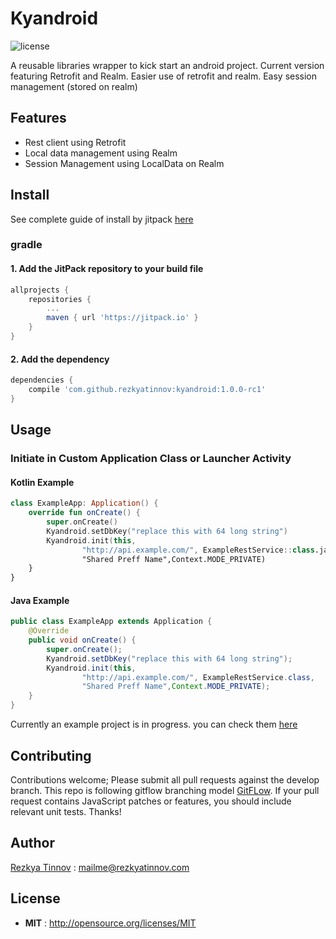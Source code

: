 # Kyandroid

![license](https://img.shields.io/npm/l/node-readme.svg)

A reusable libraries wrapper to kick start an android project. Current version featuring Retrofit and Realm. Easier use of retrofit and realm. Easy session management (stored on realm)

## Features
- Rest client using Retrofit
- Local data management using Realm
- Session Management using LocalData on Realm

## Install
See complete guide of install by jitpack [here](https://jitpack.io/#rezkyatinnov/kyandroid)

### gradle
#### 1. Add the JitPack repository to your build file
```groovy
allprojects {
    repositories {
        ...
        maven { url 'https://jitpack.io' }
    }
}
```
#### 2. Add the dependency
```groovy
dependencies {
    compile 'com.github.rezkyatinnov:kyandroid:1.0.0-rc1'
}
```

## Usage

### Initiate in Custom Application Class or Launcher Activity
#### Kotlin Example
```kotlin
class ExampleApp: Application() {
    override fun onCreate() {
        super.onCreate()
        Kyandroid.setDbKey("replace this with 64 long string")
        Kyandroid.init(this,
                "http://api.example.com/", ExampleRestService::class.java,
                "Shared Preff Name",Context.MODE_PRIVATE)
    }
}
```
#### Java Example
```java
public class ExampleApp extends Application {
    @Override
    public void onCreate() {
        super.onCreate();
        Kyandroid.setDbKey("replace this with 64 long string");
        Kyandroid.init(this,
                "http://api.example.com/", ExampleRestService.class,
                "Shared Preff Name",Context.MODE_PRIVATE);
    }
}
```
Currently an example project is in progress. you can check them [here](https://github.com/rezkyatinnov/kyandroid-sample)

###

## Contributing

Contributions welcome; Please submit all pull requests against the develop branch. This repo is following gitflow branching model [GitFLow](https://datasift.github.io/gitflow/IntroducingGitFlow.html). If your pull request contains JavaScript patches or features, you should include relevant unit tests. Thanks!

## Author

[Rezkya Tinnov](http://github.com/rezkyatinnov) : <mailme@rezkyatinnov.com> 

## License

 - **MIT** : http://opensource.org/licenses/MIT